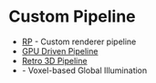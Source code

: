 # Custom Pipeline
* [RP](https://github.com/What-a-stupid-username/RP) - Custom renderer pipeline
* [GPU Driven Pipeline](https://github.com/MaxwellGengYF/Unity-GPU-Driven-Pipeline)
* [Retro 3D Pipeline](https://github.com/keijiro/Retro3DPipeline)
* [](https://github.com/Looooong/Unity-SRP-VXGI) - Voxel-based Global Illumination
